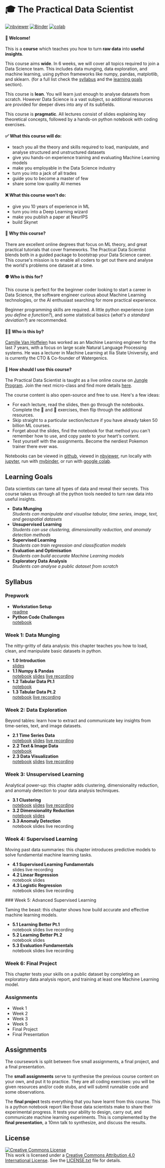 # :mortar_board: The Practical Data Scientist

[![nbviewer](https://raw.githubusercontent.com/jupyter/design/master/logos/Badges/nbviewer_badge.svg)](https://nbviewer.jupyter.org/github/camille-vanhoffelen/practical-data-scientist/tree/master/) [![Binder](https://mybinder.org/badge_logo.svg)](https://mybinder.org/v2/gh/camille-vanhoffelen/practical-data-scientist/master) [![colab](https://colab.research.google.com/assets/colab-badge.svg)](https://colab.research.google.com/github/camille-vanhoffelen/practical-data-scientist/)

#### :hugs: Welcome!

This is a **course** which teaches you how to turn **raw data** into **useful insights**. 

This course aims **wide**. In 6 weeks, we will cover all topics required to join a Data Science team. This includes data munging, data exploration, and machine learning, using python frameworks like numpy, pandas, matplotlib, and sklearn. (for a full list check the [syllabus](#syllabus) and the [learning goals](#learning-goals) section).

This course is **lean**. You will learn just enough to analyse datasets from scratch. However Data Science is a vast subject, so additional resources are provided for deeper dives into any of its subfields.

This course is **pragmatic**. All lectures consist of slides explaining key theoretical concepts, followed by a hands-on python notebook with coding exercises.

#### :white_check_mark: What this course will do:

- teach you all the theory and skills required to load, manipulate, and analyse structured and unstructured datasets
- give you hands-on experience training and evaluating Machine Learning models
- make you employable in the Data Science industry
- turn you into a jack of all trades
- guide you to become a master of few
- share some low quality AI memes

#### :x: What this course won't do:

- give you 10 years of experience in ML
- turn you into a Deep Learning wizard
- make you publish a paper at NeurIPS
- build Skynet

#### :thinking: Why this course?

There are excellent online degrees that focus on ML theory, and great practical tutorials that cover frameworks. The Practical Data Scientist blends both in a guided package to bootstrap your Data Science career. This course's mission is to enable all coders to get out there and analyse the world's problems one dataset at a time.

#### :alien: Who is this for?

This course is perfect for the beginner coder looking to start a career in Data Science, the software engineer curious about Machine Learning technologies, or the AI enthusiast searching for more practical experience.

Beginner programming skills are required. A little python experience (_can you define a function?_), and some statistical basics (_what's a standard deviation?_) are recommended. 


#### :man_teacher: Who is this by?

[Camille Van Hoffelen](https://www.linkedin.com/in/camillevanhoffelen/) has worked as an Machine Learning engineer for the last 7 years, with a focus on large scale Natural Language Processing systems. He was a lecturer in Machine Learning at Ilia State University, and is currently the CTO & Co-founder of Watergenics.

#### :rocket: How should I use this course?

The Practical Data Scientist is taught as a live online course on [Jungle Program](https://www.jungleprogram.com/). Join the next micro-class and find more details [here](https://docs.google.com/presentation/d/1v9VeVmWo3YR_oYEgTYTFNU_MaAA6a7ZO5BeiKCZY9M0/edit?usp=sharing). 

The course content is also open-source and free to use. Here's a few ideas:

- For each lecture, read the slides, then go through the notebooks. Complete the :muscle: and :brain: exercises, then flip through the additional resources.
- Skip straight to a particular section/lecture if you have already taken 50 billion ML courses.
- Forget about the slides, find the notebook for that method you can't remember how to use, and copy paste to your heart's content.
- Test yourself with the assignments. Become the nerdiest Pokemon trainer there ever was.

Notebooks can be viewed in [github](#syllabus), viewed in [nbviewer](https://nbviewer.jupyter.org/github/camille-vanhoffelen/practical-data-scientist/tree/master/), run locally with [jupyter](prepwork/workstation_setup.ipynb), run with [mybinder](https://mybinder.org/v2/gh/camille-vanhoffelen/practical-data-scientist/master), or run with [google colab](https://colab.research.google.com/github/camille-vanhoffelen/practical-data-scientist/blob/master/prepwork/workstation_setup.ipynb).

## Learning Goals

Data scientists can tame all types of data and reveal their secrets. This course takes us through all the python tools needed to turn raw data into useful insights.

- **Data Munging**  
_Students can manipulate and visualise tabular, time series, image, text, and geospatial datasets_
- **Unsupervised Learning**  
_Students can use clustering, dimensionality reduction, and anomaly detection methods_
- **Supervised Learning**  
_Students can train regression and classification models_
- **Evaluation and Optimisation**  
_Students can build accurate Machine Learning models_
- **Exploratory Data Analysis**  
_Students can analyse a public dataset from scratch_

## Syllabus

### Prepwork

* **Workstation Setup**  
[readme](prepwork/workstation_setup.md)
* **Python Code Challenges**  
[notebook](https://colab.research.google.com/github/JungleProgram/practical-data-scientist/blob/main/prepwork/prepwork.ipynb)

### Week 1: Data Munging

The nitty-gritty of data analysis: this chapter teaches you how to load, clean, and manipulate basic datasets in python.

* **1.0 Introduction**  
[slides](https://docs.google.com/presentation/d/1TW83sNQ5WF28Q-cY51_CQhkO0DABGdfdoFTvDsxDRiU/edit?usp=sharing)
* **1.1 Numpy & Pandas**  
[notebook](https://github.com/JungleProgram/practical-data-scientist/blob/main/week_1/1.1_introduction_to_numpy_and_pandas/introduction_to_numpy_and_pandas.ipynb) [slides](https://docs.google.com/presentation/d/1gdsxcdUQAKxqYoIst3y094Zg8qYP9s0RDZ3rFhk_wok/edit?usp=sharing) [live recording](https://drive.google.com/file/d/1JMCgSClvjNEg6-2uIz-Us21vEGv6Yo9f/view?usp=sharing)
* **1.2 Tabular Data Pt.1**  
[notebook](https://github.com/JungleProgram/practical-data-scientist/blob/main/week_1/1.2_tabular_data_pt.1/tabular_data_pt.1.ipynb)
* **1.3 Tabular Data Pt.2**  
[notebook](https://github.com/JungleProgram/practical-data-scientist/blob/main/week_1/1.3_tabular_data_pt.2/tabular_data_pt.2.ipynb) [live recording](https://drive.google.com/file/d/17YtvCnMisQGAg75UMYyJXkdNtlQsN-zP/view?usp=sharing)

### Week 2: Data Exploration

Beyond tables: learn how to extract and communicate key insights from time-series, text, and image datasets.

* **2.1 Time Series Data**  
[notebook](https://github.com/JungleProgram/practical-data-scientist/blob/main/week_2/2.1_time_series_data/time_series_data.ipynb) [slides](https://docs.google.com/presentation/d/1dTcnJCKKLqTTHoqoSaZqI0R-lWjDmmejKo_n5QSWS2M/edit?usp=sharing) [live recording](https://drive.google.com/file/d/1aV5befU0FdSvmeIYiDlqr-4RMD22AJtB/view?usp=drivesdk)
* **2.2 Text & Image Data**  
[notebook](https://github.com/JungleProgram/practical-data-scientist/blob/main/week_2/2.2_text_and_image_data/text_and_image_data.ipynb)
* **2.3 Data Visualization**  
[notebook](https://github.com/JungleProgram/practical-data-scientist/blob/main/week_2/2.3_data_visualization/data_visualization.ipynb) [slides](https://docs.google.com/presentation/d/162-eXBsY9sxWrncRqq9Elj54O6NUt0aKkJSCpwrOoJU/edit?usp=sharing) [live recording](https://drive.google.com/file/d/1eYEhx0DHK2kD3AoB1iHuZuGSsqoBM4oE/view?usp=sharing)

### Week 3: Unsupervised Learning

Analytical power-up: this chapter adds clustering, dimensionality reduction, and anomaly detection to your data analysis techniques.

* **3.1 Clustering**  
[notebook](https://github.com/JungleProgram/practical-data-scientist/blob/main/week_3/3.1_clustering/clustering.ipynb) [slides](https://docs.google.com/presentation/d/1PC-sXXTbNSafvtbOJKGQkTDoIj6motVb6Yww2L0K3ZU/edit?usp=sharing) [live recording](https://drive.google.com/file/d/1ChdJ2mzBCOdCEyb1LUIAl-jh-arFeDpP/view?usp=sharing)
* **3.2 Dimensionality Reduction**  
[notebook](https://github.com/JungleProgram/practical-data-scientist/blob/main/week_3/3.2_dimensionality_reduction/dimensionality_reduction.ipynb) [slides](https://docs.google.com/presentation/d/1ebVqjUgEpGSTs0iUQVKCJ4Nnxwf5_A-DRjvgsIJwJ9Y/edit?usp=sharing)
* **3.3 Anomaly Detection**  
notebook slides live recording

### Week 4: Supervised Learning

Moving past data summaries: this chapter introduces predictive models to solve fundamental machine learning tasks.

* **4.1 Supervised Learning Fundamentals**  
slides live recording
* **4.2 Linear Regression**  
notebook slides
* **4.3 Logistic Regression**  
notebook slides live recording

### Week 5: Advanced Supervised Learning  

Taming the beast: this chapter shows how build accurate and effective machine learning models.

* **5.1 Learning Better Pt.1**  
notebook slides live recording
* **5.2 Learning Better Pt.2**  
notebook slides
* **5.3 Evaluation Fundamentals**  
notebook slides live recording

### Week 6: Final Project

This chapter tests your skills on a public dataset by completing an exploratory data analysis report, and training at least one Machine Learning model.

### Assignments

* Week 1
* Week 2
* Week 3
* Week 5
* Final Project
* Final Presentation


## Assignments

The coursework is split between five small assignments, a final project, and a final presentation.

The **small assignments** serve to synthesise the previous course content on your own, and put it to practice. They are all coding exercises: you will be given resources and/or code stubs, and will submit runnable code and some observations.

The **final project** tests everything that you have learnt from this course. This is a python notebook report like those data scientists make to share their experimental progress. It tests your ability to design, carry out, and communicate machine learning experiments. This is complemented by the **final presentation**, a 10mn talk to synthesize, and discuss the results.

## License
<a rel="license" href="http://creativecommons.org/licenses/by/4.0/"><img alt="Creative Commons License" style="border-width:0" src="https://i.creativecommons.org/l/by/4.0/80x15.png" /></a><br />This work is licensed under a <a rel="license" href="http://creativecommons.org/licenses/by/4.0/">Creative Commons Attribution 4.0 International License</a>.
See the [LICENSE.txt](LICENSE.txt) file for details.
